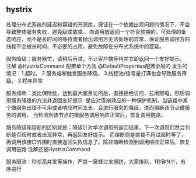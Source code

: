 ## hystrix
处理分布式系统的延迟和容错的开源库，保证在一个依赖出现问题的情况下，不会导致整体服务失败，避免级联故障。
向调用放返回一个符合预期的、可处理的备选响应，而不是长时间的等待或者抛出调用方无法处理的异常，保证服务调用方的线程不会被长时间、不必要的占用，避免故障在分布式系统中的蔓延。

服务降级：服务器忙，请稍后再试，不让客户端等待并立即返回一个友好提示。 注解 @HystrixCommand 配置单个方法
@DefaultProperties配置全局的
发生的情况：1.超时。 2.服务熔断触发服务降级。 3.线程池/信号量打满也会导致服务降级。 3.程序异常

服务熔断：类比保险丝，达到最大服务访问后，直接拒绝访问，拉闸限电，然后调用服务降级的方法并返回友好提示.  是应对雪崩效应的一种保护机制，当链路中某个微服务出错不可用或者响应时间太长，会进行服务的降级，进而熔断该节点微服务的调用。 当检测到该节点的微服务调用响应正常后，恢复调用链路。

服务降级和熔断的区别就是：降级针对单次调用的返回结果，下一次调用仍然会判断是否超时或者出现异常，再返回友好提示。 而熔断则是直接不用试超时等了，再调用该接口外围时直接返回失败信息了。除非熔断检测到调用响应正常后，恢复调用链路 注解还是HystrixCommand

服务限流：秒杀高并发等操作，严禁一窝蜂过来拥挤，大家排队，1秒钟N个，有序进行